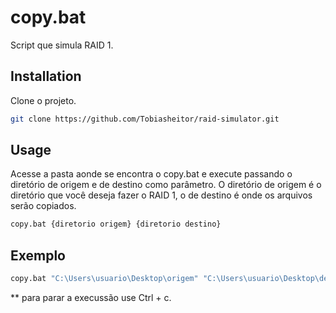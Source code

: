 # copy.bat

Script que simula RAID 1.

## Installation

Clone o projeto.

```bash
git clone https://github.com/Tobiasheitor/raid-simulator.git
```

## Usage
Acesse a pasta aonde se encontra o copy.bat e execute passando o diretório de origem e de destino como parâmetro.
O diretório de origem é o diretório que você deseja fazer o RAID 1, o de destino é onde os arquivos serão copiados.
```bash
copy.bat {diretorio origem} {diretorio destino}
```
## Exemplo
```bash
copy.bat "C:\Users\usuario\Desktop\origem" "C:\Users\usuario\Desktop\destino"
```

** para parar a execussão use Ctrl + c.